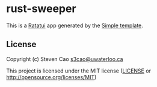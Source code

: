 # rust-sweeper

This is a [Ratatui] app generated by the [Simple template].

[Ratatui]: https://ratatui.rs
[Simple Template]: https://github.com/ratatui/templates/tree/main/simple

## License

Copyright (c) Steven Cao <s3cao@uwaterloo.ca>

This project is licensed under the MIT license ([LICENSE] or <http://opensource.org/licenses/MIT>)

[LICENSE]: ./LICENSE
